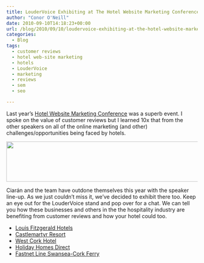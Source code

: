 ```yaml
---
title: LouderVoice Exhibiting at The Hotel Website Marketing Conference
author: "Conor O'Neill"
date: 2010-09-10T14:18:23+00:00
url: /blog/2010/09/10/loudervoice-exhibiting-at-the-hotel-website-marketing-conference/
categories:
  - Blog
tags:
  - customer reviews
  - hotel web-site marketing
  - hotels
  - LouderVoice
  - marketing
  - reviews
  - sem
  - seo

---
```

Last year&#8217;s [Hotel Website Marketing Conference][1] was a superb event. I spoke on the value of customer reviews but I learned 10x that from the other speakers on all of the online marketing (and other) challenges/opportunities being faced by hotels.

<p style="text-align: center;">
  <a href="http://www.hotelwebsitemarketing.com/"><img class="aligncenter size-full wp-image-1760" title="Hotel Website Marketing Conference" src="http://www.loudervoice.com/wp-content/uploads/2010/09/10/loudervoice-exhibiting-at-the-hotel-website-marketing-conference/hwmfff_03.jpg" alt="" width="507" height="106" srcset="http://127.0.0.1.nip.io/wp-content/uploads/2010/09/10/loudervoice-exhibiting-at-the-hotel-website-marketing-conference/hwmfff_03.jpg 724w, http://127.0.0.1.nip.io/wp-content/uploads/2010/09/10/loudervoice-exhibiting-at-the-hotel-website-marketing-conference/hwmfff_03-300x62.jpg 300w" sizes="(max-width: 507px) 100vw, 507px" /></a>
</p>

Ciarán and the team have outdone themselves this year with the speaker line-up. As we just couldn&#8217;t miss it, we&#8217;ve decided to exhibit there too. Keep an eye out for the LouderVoice stand and pop over for a chat. We can tell you how these businesses and others in the the hospitality industry are benefiting from customer reviews and how your hotel could too.

  * [Louis Fitzgerald Hotels][2]
  * [Castlemartyr Resort][3]
  * [West Cork Hotel][4]
  * [Holiday Homes Direct][5]
  * [Fastnet Line Swansea-Cork Ferry][6]

 [1]: http://www.hotelwebsitemarketing.com/
 [2]: http://www.louisfitzgeraldhotel.com/reviews.html
 [3]: http://www.castlemartyrresort.ie/hotel-reviews.html
 [4]: http://www.westcorkhotel.com/west-cork-hotels-reviews
 [5]: http://www.holidayhomesdirect.ie
 [6]: http://www.fastnetline.com/ireland_ferry_reviews.html